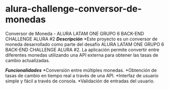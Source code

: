 # alura-challenge-conversor-de-monedas
Conversor de Moneda - ALURA LATAM ONE GRUPO 6 BACK-END CHALLENGE ALURA #2
*************Descripción*************
*Este proyecto es un conversor de moneda desarrollado como parte del desafío ALURA LATAM ONE GRUPO 6 BACK-END CHALLENGE ALURA #2. La aplicación permite convertir entre diferentes monedas utilizando una API externa para obtener las tasas de cambio actualizadas.

*************Funcionalidades*************
*Conversión entre múltiples monedas.
*Obtención de tasas de cambio en tiempo real a través de una API.
*Interfaz de usuario simple y fácil a través de consola.
*Validación de entradas del usuario.
